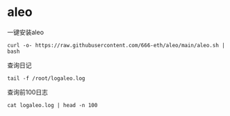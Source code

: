 # aleo


一键安装aleo
```
curl -o- https://raw.githubusercontent.com/666-eth/aleo/main/aleo.sh | bash 
```

查询日记
```
tail -f /root/logaleo.log
```

查询前100日志
```
cat logaleo.log | head -n 100
```
